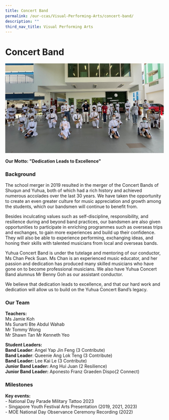 ```yaml
---
title: Concert Band
permalink: /our-ccas/Visual-Performing-Arts/concert-band/
description: ""
third_nav_title: Visual Performing Arts
---
```

# **Concert Band**

![](/images/dd.jpg)

**Our Motto: "Dedication Leads to Excellence"**

### Background
The school merger in 2019 resulted in the merger of the Concert Bands of Shuqun and Yuhua, both of which had a rich history and achieved numerous accolades over the last 30 years. We have taken the opportunity to create an even greater culture for music appreciation and growth among the students, which our bandsmen will continue to benefit from.&nbsp;

Besides inculcating values such as self-discipline, responsibility, and resilience during and beyond band practices, our bandsmen are also given opportunities to participate in enriching programmes such as overseas trips and exchanges, to gain more experiences and build up their confidence. They will also be able to experience performing, exchanging ideas, and honing their skills with talented musicians from local and overseas bands.&nbsp;

Yuhua Concert Band is under the tutelage and mentoring of our conductor, Ms Chan Peck Suan. Ms Chan is an experienced music educator, and her passion and dedication has produced many skilled musicians who have gone on to become professional musicians. We also have Yuhua Concert Band alumnus Mr Benny Goh as our assistant conductor.&nbsp;

We believe that dedication leads to excellence, and that our hard work and dedication will allow us to build on the Yuhua Concert Band’s legacy.


### Our Team

**Teachers:**<br>
Ms Jamie Koh  
Ms Sunarti Bte Abdul Wahab  
Mr Tommy Wong  
Mr Shawn Tan
Mr Kenneth Yeo

**Student Leaders:** <br>
**Band Leader**: Angel Yap Jin Feng (3 Contribute) &nbsp;  
**Band Leader**: Queenie Ang Lok Teng (3 Contribute)  
**Band Leader:** Lee Kai Le (3 Contribute)  
**Junior Band Leader:** Ang Hui Juan (2 Resilience)  
**Junior Band Leader:** Aponesto Franz Graeden Dispo(2 Connect)

### Milestones

**Key events:**  
\- National Day Parade Military Tattoo 2023  
\- Singapore Youth Festival Arts Presentation (2019, 2021, 2023)  
\- MOE National Day Observance Ceremony Recording (2022)
